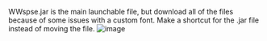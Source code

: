 WWspse.jar is the main launchable file, but download all of the files because of some issues with a custom font.
Make a shortcut for the .jar file instead of moving the file.
![image](https://github.com/user-attachments/assets/10b0e453-26c2-4891-bbd8-fbf4a3a66055)
